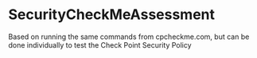 # SecurityCheckMeAssessment

Based on running the same commands from cpcheckme.com, but can be done individually to test the Check Point Security Policy
